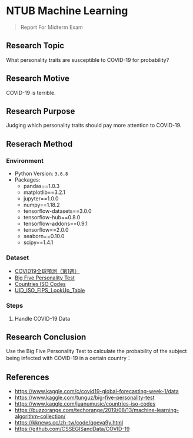 # NTUB Machine Learning
> Report For Midterm Exam

## Research Topic

What personality traits are susceptible to COVID-19 for probability?

## Research Motive

COVID-19 is terrible.

## Research Purpose

Judging which personality traits should pay more attention to COVID-19.

## Reserach Method

### Environment

* Python Version: `3.6.8`
* Packages:
  * pandas==1.0.3
  * matplotlib==3.2.1
  * jupyter==1.0.0
  * numpy==1.18.2
  * tensorflow-datasets==3.0.0
  * tensorflow-hub==0.8.0
  * tensorflow-addons==0.9.1
  * tensorflow==2.0.0
  * seaborn==0.10.0
  * scipy==1.4.1

### Dataset

* [COVID19全球預測（第1週）](https://www.kaggle.com/c/covid19-global-forecasting-week-1/data)
* [Big Five Personality Test
](https://www.kaggle.com/tunguz/big-five-personality-test)
* [Countries ISO Codes
](https://www.kaggle.com/juanumusic/countries-iso-codes)
* [UID_ISO_FIPS_LookUp_Table](https://github.com/CSSEGISandData/COVID-19)

### Steps
  1. Handle COVID-19 Data

## Research Conclusion

Use the Big Five Personality Test to calculate the probability of the subject being infected with COVID-19 in a certain country：

## References

* https://www.kaggle.com/c/covid19-global-forecasting-week-1/data
* https://www.kaggle.com/tunguz/big-five-personality-test
* https://www.kaggle.com/juanumusic/countries-iso-codes
* https://buzzorange.com/techorange/2019/08/13/machine-learning-algorithm-collection/
* https://kknews.cc/zh-tw/code/qoeva9y.html
* https://github.com/CSSEGISandData/COVID-19
